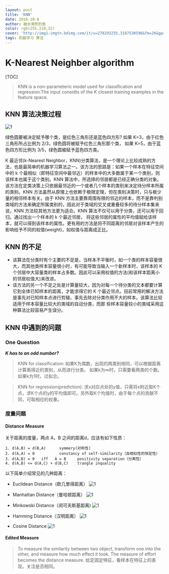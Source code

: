 ```yaml
---
layout: post
title: 'KNN'
date: 2018-10-8
author: 被水淹死的鱼
color: rgb(255,210,32)
cover: 'http://img1.imgtn.bdimg.com/it/u=278293255,3167530596&fm=26&gp=0.jpg'
tags: 机器学习 算法
---
```


# K-Nearest Neighber algorithm 

[TOC]

>KNN is a non-parameteric model used for classification and regression.The input considts of the K closest training examples in the feature space.


## KNN 算法决策过程

![1](/assets/knn_1.png)

绿色圆要被决定赋予哪个类，是红色三角形还是蓝色四方形?
如果 K=3，由于红色三角形所占比例为 2/3，绿色圆将被赋予红色三角形那个类，
如果 K=5，由于蓝色四方形比例为 3/5，绿色圆被赋予蓝色四方类。 

K 最近邻(k-Nearest Neighbor，KNN)分类算法，是一个理论上比较成熟的方法，也是最简单的机器学习算法之一。该方法的思路是：如果一个样本在特征空间中的 k 个最相似（即特征空间中最邻近）的样本中的大多数属于某一个类别，则该样本也属于这个类别。KNN 算法中，所选择的邻居都是已经正确分类的对象。该方法在定类决策上只依据最邻近的一个或者几个样本的类别来决定待分样本所属的类别。KNN 方法虽然从原理上也依赖于极限定理，但在类别决策时，只与极少量的相邻样本有关。由于 KNN 方法主要靠周围有限的邻近的样本，而不是靠判别类域的方法来确定所属类别的，因此对于类域的交叉或重叠较多的待分样本集来说，KNN 方法较其他方法更为适合。KNN 算法不仅可以用于分类，还可以用于回归。通过找出一个样本的 k 个最近邻居， 将这些邻居的属性的平均值赋给该样本，就可以得到该样本的属性。更有用的方法是将不同距离的邻居对该样本产生的影响给予不同的权值(weight)，如权值与距离成正比。

## KNN 的不足
* 该算法在分类时有个主要的不足是，当样本不平衡时，如一个类的样本容量很大，而其他类样本容量很小时，有可能导致当输入一个新样本时，该样本的 K 个邻居中大容量类的样本占多数。因此可以采用权值的方法(和该样本距离小的邻居权值大)来改进。
* 该方法的另一个不足之处是计算量较大，因为对每一个待分类的文本都要计算它到全体已知样本的距离，才能求得它的 K 个最近邻点。目前常用的解决方法是事先对已知样本点进行剪辑，事先去除对分类作用不大的样本。该算法比较适用于样本容量比较大的类域的自动分类，而那 些样本容量较小的类域采用这种算法比较容易产生误分。 

## KNN 中遇到的问题
### One Question
***K has to an odd number?***

>KNN for classification:
如果K为偶数，出现的两类别相同，可以根据距离计算离得近的类别，从而进行分类。
如果k为∞时，只需要看两类的个数。
如果k为1时，过拟合。

>KNN for regression(prediction):
求x对应点处的y值，只需将x附近取K个点，求K个点的y的平均值即可。另外取K个均值时，由于每个点的贡献不同，可取相应的权重。


### 度量问题
#### Distance Measure

关于距离的度量，两点 A，B 之间的距离d，应该有如下性质：

```
1. d(A,B) = d(B,A)		symmery(对称性)
2. d(A,A) = 0		    constancy of self-similarity（自相似性的恒定性）
3. d(A,B) = 0   iff	  A = B		positivity separation（分离性）
4. d(A,B) <= d(A,C) + d(B,C)	trangle inquality
```

以下简单介绍常见的几种距离：

* Euclidean Distance（欧几里得距离）
![1](/assets/knn_2.png)

* Manhattan Distance（曼哈顿距离）
![1](/assets/knn_3.png)

* Minkowski Distance（闵可夫斯基距离)
![1](/assets/knn_4.png)

* Hamming Distance（汉明距离）
![1](/assets/knn_6.png)

* Cosine Distance
![1](/assets/knn_5.png)


#### Edited Measure
>To measure the similarity between two object, transform one into the other, and measure how much effect it took. The measure of effort becomes the distance measure.
>给定固定特征，看样本在特征上的表现，关注是否相同。




